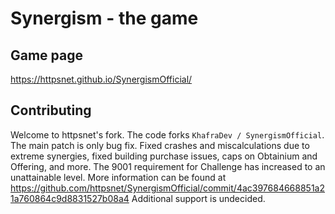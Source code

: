 # Synergism - the game

## Game page
https://httpsnet.github.io/SynergismOfficial/

## Contributing
Welcome to httpsnet's fork.
The code forks `KhafraDev / SynergismOfficial`.
The main patch is only bug fix.
Fixed crashes and miscalculations due to extreme synergies, fixed building purchase issues, caps on Obtainium and Offering, and more.
The 9001 requirement for Challenge has increased to an unattainable level.
More information can be found at https://github.com/httpsnet/SynergismOfficial/commit/4ac397684668851a21a760864c9d8831527b08a4
Additional support is undecided.